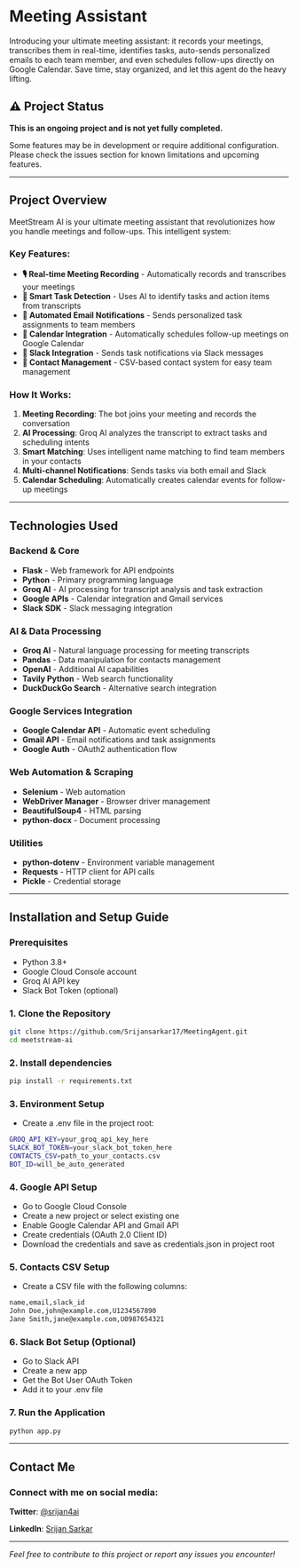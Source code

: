 # Meeting Assistant
Introducing your ultimate meeting assistant: it records your meetings, transcribes them in real-time, identifies tasks, auto-sends personalized emails to each team member, and even schedules follow-ups directly on Google Calendar. Save time, stay organized, and let this agent do the heavy lifting.

## ⚠️ Project Status

**This is an ongoing project and is not yet fully completed.** 

Some features may be in development or require additional configuration. Please check the issues section for known limitations and upcoming features.

---

## Project Overview

MeetStream AI is your ultimate meeting assistant that revolutionizes how you handle meetings and follow-ups. This intelligent system:

### Key Features:
- **🎙️ Real-time Meeting Recording** - Automatically records and transcribes your meetings
- **🤖 Smart Task Detection** - Uses AI to identify tasks and action items from transcripts
- **📧 Automated Email Notifications** - Sends personalized task assignments to team members
- **📅 Calendar Integration** - Automatically schedules follow-up meetings on Google Calendar
- **💬 Slack Integration** - Sends task notifications via Slack messages
- **👥 Contact Management** - CSV-based contact system for easy team management

### How It Works:
1. **Meeting Recording**: The bot joins your meeting and records the conversation
2. **AI Processing**: Groq AI analyzes the transcript to extract tasks and scheduling intents
3. **Smart Matching**: Uses intelligent name matching to find team members in your contacts
4. **Multi-channel Notifications**: Sends tasks via both email and Slack
5. **Calendar Scheduling**: Automatically creates calendar events for follow-up meetings

---

## Technologies Used

### Backend & Core
- **Flask** - Web framework for API endpoints
- **Python** - Primary programming language
- **Groq AI** - AI processing for transcript analysis and task extraction
- **Google APIs** - Calendar integration and Gmail services
- **Slack SDK** - Slack messaging integration

### AI & Data Processing
- **Groq AI** - Natural language processing for meeting transcripts
- **Pandas** - Data manipulation for contacts management
- **OpenAI** - Additional AI capabilities
- **Tavily Python** - Web search functionality
- **DuckDuckGo Search** - Alternative search integration

### Google Services Integration
- **Google Calendar API** - Automatic event scheduling
- **Gmail API** - Email notifications and task assignments
- **Google Auth** - OAuth2 authentication flow

### Web Automation & Scraping
- **Selenium** - Web automation
- **WebDriver Manager** - Browser driver management
- **BeautifulSoup4** - HTML parsing
- **python-docx** - Document processing

### Utilities
- **python-dotenv** - Environment variable management
- **Requests** - HTTP client for API calls
- **Pickle** - Credential storage

---


## Installation and Setup Guide

### Prerequisites
- Python 3.8+
- Google Cloud Console account
- Groq AI API key
- Slack Bot Token (optional)

### 1. Clone the Repository
```bash
git clone https://github.com/Srijansarkar17/MeetingAgent.git
cd meetstream-ai
```
### 2. Install dependencies
```bash
pip install -r requirements.txt
```

### 3. Environment Setup
- Create a .env file in the project root:
```bash
GROQ_API_KEY=your_groq_api_key_here
SLACK_BOT_TOKEN=your_slack_bot_token_here
CONTACTS_CSV=path_to_your_contacts.csv
BOT_ID=will_be_auto_generated
```

### 4. Google API Setup
- Go to Google Cloud Console
- Create a new project or select existing one
- Enable Google Calendar API and Gmail API
- Create credentials (OAuth 2.0 Client ID)
- Download the credentials and save as credentials.json in project root

### 5. Contacts CSV Setup
- Create a CSV file with the following columns:
```bash
name,email,slack_id
John Doe,john@example.com,U1234567890
Jane Smith,jane@example.com,U0987654321
```
### 6. Slack Bot Setup (Optional)
- Go to Slack API
- Create a new app
- Get the Bot User OAuth Token
- Add it to your .env file

### 7. Run the Application
```bash
python app.py
```
---

## Contact Me

### Connect with me on social media:

**Twitter**: [@srijan4ai](https://x.com/srijan4ai)

**LinkedIn**: [Srijan Sarkar](https://www.linkedin.com/in/srijan-sarkar-90177b288/)

---

*Feel free to contribute to this project or report any issues you encounter!*

